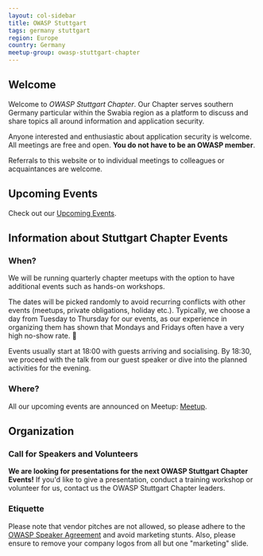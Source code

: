 ```yaml
---
layout: col-sidebar
title: OWASP Stuttgart
tags: germany stuttgart
region: Europe
country: Germany
meetup-group: owasp-stuttgart-chapter
---
```


## Welcome

Welcome to _OWASP Stuttgart Chapter_. Our Chapter serves southern Germany particular within the Swabia region as a platform to discuss and share topics all around information and application security.

Anyone interested and enthusiastic about application security is welcome. All meetings are free and open. **You do not have to be an OWASP member**.

Referrals to this website or to individual meetings to colleagues or acquaintances are welcome.

## Upcoming Events

Check out our [Upcoming Events][meetup].

## Information about Stuttgart Chapter Events

### When?

We will be running quarterly chapter meetups with the option to have additional events such as hands-on workshops. 

The dates will be picked randomly to avoid recurring conflicts with other events (meetups, private obligations, holiday etc.). Typically, we choose a day from Tuesday to Thursday for our events, as our experience in organizing them has shown that Mondays and Fridays often have a very high no-show rate. 😬

Events usually start at 18:00 with guests arriving and socialising. By 18:30, we proceed with the talk from our guest speaker or dive into the planned activities for the evening.

### Where?

All our upcoming events are announced on Meetup: [Meetup][meetup].

## Organization

### Call for Speakers and Volunteers

**We are looking for presentations for the next OWASP Stuttgart Chapter Events!** If you'd like to give a presentation, conduct a training workshop or volunteer for us, contact us the OWASP Stuttgart Chapter leaders.

### Etiquette

Please note that vendor pitches are not allowed, so please adhere to the [OWASP Speaker Agreement](https://owasp.org/www-policy/legal/speaker-agreement) and avoid marketing stunts. Also, please ensure to remove your company logos from all but one "marketing" slide.

[meetup]:   https://www.meetup.com/de-DE/owasp-stuttgart-chapter/
